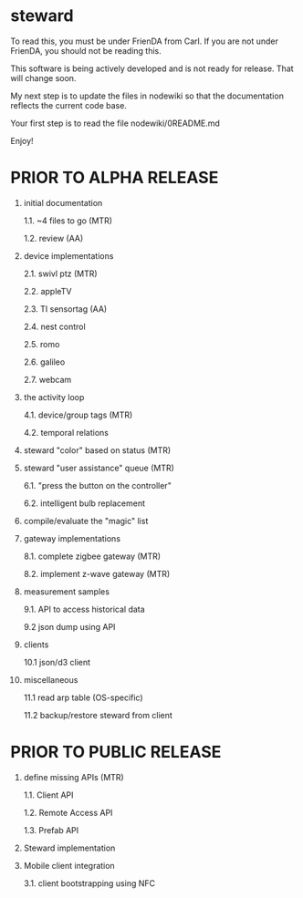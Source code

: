 steward
=======
To read this, you must be under FrienDA from Carl. If you are not under FrienDA, you should not be reading this.

This software is being actively developed and is not ready for release.
That will change soon.

My next step is to update the files in nodewiki so that the documentation reflects the current code base.

Your first step is to read the file nodewiki/0README.md

Enjoy!


PRIOR TO ALPHA RELEASE
======================

1. initial documentation

    1.1. ~4 files to go (MTR)

    1.2. review (AA)

2. device implementations

    2.1. swivl ptz (MTR)

    2.2. appleTV

    2.3. TI sensortag (AA)

    2.4. nest control

    2.5. romo

    2.6. galileo

    2.7. webcam

4. the activity loop

   4.1. device/group tags (MTR)

   4.2. temporal relations

5. steward "color" based on status (MTR)

6. steward "user assistance" queue (MTR)

    6.1. "press the button on the controller"

    6.2. intelligent bulb replacement

7. compile/evaluate the "magic" list

8. gateway implementations

    8.1. complete zigbee gateway (MTR)

    8.2. implement z-wave gateway (MTR)

9. measurement samples

    9.1. API to access historical data

    9.2 json dump using API

10. clients

    10.1 json/d3 client

11. miscellaneous

    11.1 read arp table (OS-specific)

    11.2 backup/restore steward from client


PRIOR TO PUBLIC RELEASE
=======================

1. define missing APIs (MTR)

    1.1. Client API

    1.2. Remote Access API

    1.3. Prefab API

2. Steward implementation

3. Mobile client integration

    3.1. client bootstrapping using NFC
